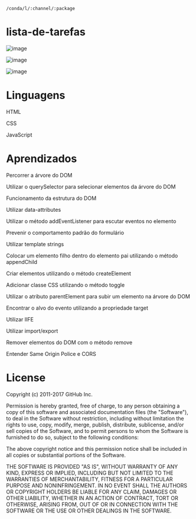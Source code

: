 	/conda/l/:channel/:package
  
# lista-de-tarefas


![image](https://user-images.githubusercontent.com/104031152/224044092-d6198ad9-69e1-4545-b5cd-837a524c347e.png)

![image](https://user-images.githubusercontent.com/104031152/224044893-80d4eb4b-2c04-46ff-81f6-57dc92bb3424.png)

![image](https://user-images.githubusercontent.com/104031152/224045206-b41fdb55-df06-4a98-a366-ee29ebb410b5.png)


# Linguagens

HTML

CSS

JavaScript

# Aprendizados

Percorrer a árvore do DOM

Utilizar o querySelector para selecionar elementos da árvore do DOM

Funcionamento da estrutura do DOM

Utilizar data-attributes

Utilizar o método addEventListener para escutar eventos no elemento

Prevenir o comportamento padrão do formulário

Utilizar template strings

Colocar um elemento filho dentro do elemento pai utilizando o método appendChild

Criar elementos utilizando o método createElement

Adicionar classe CSS utilizando o método toggle

Utilizar o atributo parentElement para subir um elemento na árvore do DOM

Encontrar o alvo do evento utilizando a propriedade target

Utilizar IIFE

Utilizar import/export

Remover elementos do DOM com o método remove

Entender Same Origin Police e CORS


# License

Copyright (c) 2011-2017 GitHub Inc.

Permission is hereby granted, free of charge, to any person obtaining a copy of this software and associated documentation files (the "Software"), to deal in the Software without restriction, including without limitation the rights to use, copy, modify, merge, publish, distribute, sublicense, and/or sell copies of the Software, and to permit persons to whom the Software is furnished to do so, subject to the following conditions:

The above copyright notice and this permission notice shall be included in all copies or substantial portions of the Software.

THE SOFTWARE IS PROVIDED "AS IS", WITHOUT WARRANTY OF ANY KIND, EXPRESS OR IMPLIED, INCLUDING BUT NOT LIMITED TO THE WARRANTIES OF MERCHANTABILITY, FITNESS FOR A PARTICULAR PURPOSE AND NONINFRINGEMENT. IN NO EVENT SHALL THE AUTHORS OR COPYRIGHT HOLDERS BE LIABLE FOR ANY CLAIM, DAMAGES OR OTHER LIABILITY, WHETHER IN AN ACTION OF CONTRACT, TORT OR OTHERWISE, ARISING FROM, OUT OF OR IN CONNECTION WITH THE SOFTWARE OR THE USE OR OTHER DEALINGS IN THE SOFTWARE.
